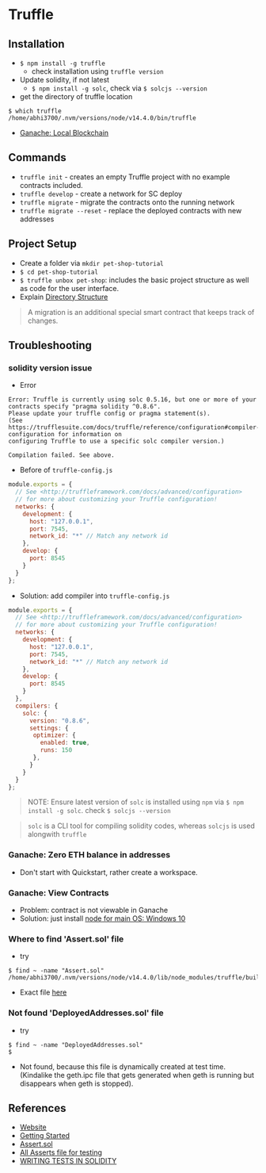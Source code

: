 # Truffle

## Installation
* `$ npm install -g truffle`
	- check installation using `truffle version`
* Update solidity, if not latest
	- `$ npm install -g solc`, check via `$ solcjs --version`
* get the directory of truffle location
```console
$ which truffle
/home/abhi3700/.nvm/versions/node/v14.4.0/bin/truffle
```
* [Ganache: Local Blockchain](https://www.trufflesuite.com/ganache)

## Commands
* `truffle init` - creates an empty Truffle project with no example contracts included.
* `truffle develop` - create a network for SC deploy
* `truffle migrate` - migrate the contracts onto the running network
* `truffle migrate --reset` - replace the deployed contracts with new addresses


## Project Setup
* Create a folder via `mkdir pet-shop-tutorial`
* `$ cd pet-shop-tutorial`
* `$ truffle unbox pet-shop`: includes the basic project structure as well as code for the user interface.
* Explain [Directory Structure](https://www.trufflesuite.com/tutorial#directory-structure)

> A migration is an additional special smart contract that keeps track of changes.

## Troubleshooting
### solidity version issue
* Error
```console
Error: Truffle is currently using solc 0.5.16, but one or more of your contracts specify "pragma solidity ^0.8.6".
Please update your truffle config or pragma statement(s).
(See https://trufflesuite.com/docs/truffle/reference/configuration#compiler-configuration for information on
configuring Truffle to use a specific solc compiler version.)

Compilation failed. See above.
```
* Before of `truffle-config.js`
```js
module.exports = {
  // See <http://truffleframework.com/docs/advanced/configuration>
  // for more about customizing your Truffle configuration!
  networks: {
    development: {
      host: "127.0.0.1",
      port: 7545,
      network_id: "*" // Match any network id
    },
    develop: {
      port: 8545
    }
  }
};
```
* Solution: add compiler into `truffle-config.js`
```js
module.exports = {
  // See <http://truffleframework.com/docs/advanced/configuration>
  // for more about customizing your Truffle configuration!
  networks: {
    development: {
      host: "127.0.0.1",
      port: 7545,
      network_id: "*" // Match any network id
    },
    develop: {
      port: 8545
    }
  },
  compilers: {
    solc: {
      version: "0.8.6",
      settings: {
       optimizer: {
         enabled: true,
         runs: 150
       },
      }
    }
  }
};
```

> NOTE: Ensure latest version of `solc` is installed using `npm` via `$ npm install -g solc`. check `$ solcjs --version`

> `solc` is a CLI tool for compiling solidity codes, whereas `solcjs` is used alongwith `truffle` 

### Ganache: Zero ETH balance in addresses
* Don't start with Quickstart, rather create a workspace.

### Ganache: View Contracts
* Problem: contract is not viewable in Ganache 
* Solution: just install [node for main OS: Windows 10](https://nodejs.org/en/download/)

### Where to find 'Assert.sol' file
* try
```console
$ find ~ -name "Assert.sol"
/home/abhi3700/.nvm/versions/node/v14.4.0/lib/node_modules/truffle/build/Assert.sol
```
* Exact file [here](https://github.com/trufflesuite/truffle/blob/develop/packages/resolver/solidity/Assert.sol)

### Not found 'DeployedAddresses.sol' file
* try
```console
$ find ~ -name "DeployedAddresses.sol"
$
```
* Not found, because this file is dynamically created at test time. (Kindalike the geth.ipc file that gets generated when geth is running but disappears when geth is stopped).

## References
* [Website](https://www.trufflesuite.com/)
* [Getting Started](https://www.trufflesuite.com/tutorial)
* [Assert.sol](https://github.com/trufflesuite/truffle/blob/develop/packages/resolver/solidity/Assert.sol)
* [All Asserts file for testing](https://github.com/trufflesuite/truffle/tree/develop/packages/resolver/solidity)
* [WRITING TESTS IN SOLIDITY](https://www.trufflesuite.com/docs/truffle/testing/writing-tests-in-solidity)
